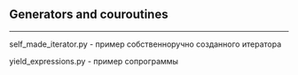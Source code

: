## Generators and couroutines 

---

self_made_iterator.py - пример собственноручно созданного итератора

yield_expressions.py - пример сопрограммы
